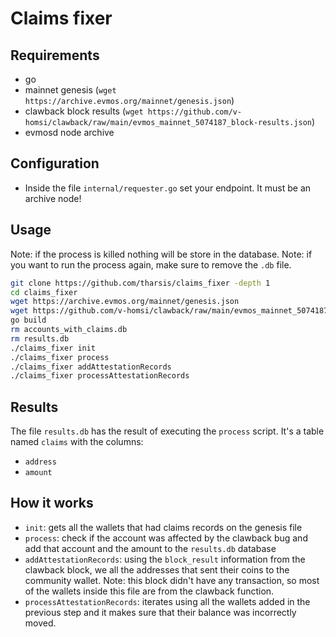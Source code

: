 # Claims fixer

## Requirements

- go
- mainnet genesis (`wget https://archive.evmos.org/mainnet/genesis.json`)
- clawback block results (`wget https://github.com/v-homsi/clawback/raw/main/evmos_mainnet_5074187_block-results.json`)
- evmosd node archive

## Configuration

- Inside the file `internal/requester.go` set your endpoint. It must be an archive node!

## Usage

Note: if the process is killed nothing will be store in the database.
Note: if you want to run the process again, make sure to remove the `.db` file.

```sh
git clone https://github.com/tharsis/claims_fixer -depth 1
cd claims_fixer
wget https://archive.evmos.org/mainnet/genesis.json
wget https://github.com/v-homsi/clawback/raw/main/evmos_mainnet_5074187_block-results.json
go build
rm accounts_with_claims.db
rm results.db
./claims_fixer init
./claims_fixer process
./claims_fixer addAttestationRecords
./claims_fixer processAttestationRecords
```

## Results

The file `results.db` has the result of executing the `process` script.
It's a table named `claims` with the columns:

- `address`
- `amount`

## How it works

- `init`: gets all the wallets that had claims records on the genesis file
- `process`: check if the account was affected by the clawback bug and add that account and the amount to the `results.db` database
- `addAttestationRecords`: using the `block_result` information from the clawback block, we all the addresses that sent their coins to the community wallet. Note: this block didn't have any transaction, so most of the wallets inside this file are from the clawback function.
- `processAttestationRecords`: iterates using all the wallets added in the previous step and it makes sure that their balance was incorrectly moved.
